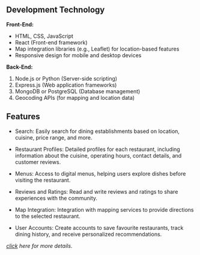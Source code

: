
## Development Technology

**Front-End:**

- HTML, CSS, JavaScript
- React (Front-end framework)
- Map integration libraries (e.g., Leaflet) for location-based features
- Responsive design for mobile and desktop devices

**Back-End:**

1. Node.js or Python (Server-side scripting)
2. Express.js (Web application frameworks)
3. MongoDB or PostgreSQL (Database management)
4. Geocoding APIs (for mapping and location data)

## Features

- Search: Easily search for dining establishments based on location, cuisine, price range, and more.

 - Restaurant Profiles: Detailed profiles for each restaurant, including information about the cuisine, operating hours, contact details, and customer reviews.
- Menus: Access to digital menus, helping users explore dishes before visiting the restaurant.
- Reviews and Ratings: Read and write reviews and ratings to share experiences with the community.
- Map Integration: Integration with mapping services to provide directions to the selected restaurant.
- User Accounts: Create accounts to save favourite restaurants, track dining history, and receive personalized recommendations.

*[*click*](url) here for more details*.
